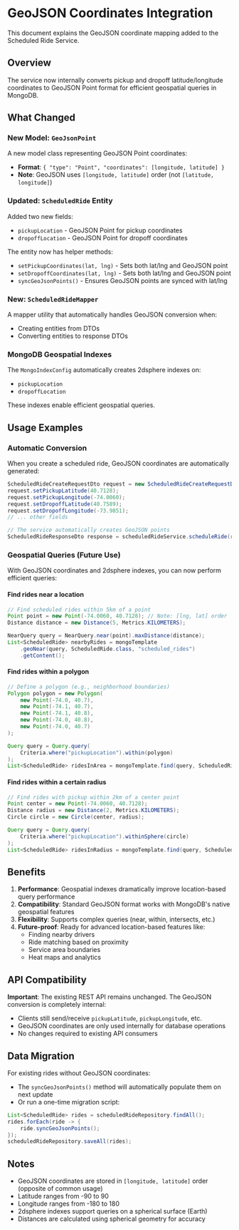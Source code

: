 # GeoJSON Coordinates Integration

This document explains the GeoJSON coordinate mapping added to the Scheduled Ride Service.

## Overview

The service now internally converts pickup and dropoff latitude/longitude coordinates to GeoJSON Point format for efficient geospatial queries in MongoDB.

## What Changed

### New Model: `GeoJsonPoint`

A new model class representing GeoJSON Point coordinates:
- **Format**: `{ "type": "Point", "coordinates": [longitude, latitude] }`
- **Note**: GeoJSON uses `[longitude, latitude]` order (not `[latitude, longitude]`)

### Updated: `ScheduledRide` Entity

Added two new fields:
- `pickupLocation` - GeoJSON Point for pickup coordinates
- `dropoffLocation` - GeoJSON Point for dropoff coordinates

The entity now has helper methods:
- `setPickupCoordinates(lat, lng)` - Sets both lat/lng and GeoJSON point
- `setDropoffCoordinates(lat, lng)` - Sets both lat/lng and GeoJSON point
- `syncGeoJsonPoints()` - Ensures GeoJSON points are synced with lat/lng

### New: `ScheduledRideMapper`

A mapper utility that automatically handles GeoJSON conversion when:
- Creating entities from DTOs
- Converting entities to response DTOs

### MongoDB Geospatial Indexes

The `MongoIndexConfig` automatically creates 2dsphere indexes on:
- `pickupLocation`
- `dropoffLocation`

These indexes enable efficient geospatial queries.

## Usage Examples

### Automatic Conversion

When you create a scheduled ride, GeoJSON coordinates are automatically generated:

```java
ScheduledRideCreateRequestDto request = new ScheduledRideCreateRequestDto();
request.setPickupLatitude(40.7128);
request.setPickupLongitude(-74.0060);
request.setDropoffLatitude(40.7589);
request.setDropoffLongitude(-73.9851);
// ... other fields

// The service automatically creates GeoJSON points
ScheduledRideResponseDto response = scheduledRideService.scheduleRide(request);
```

### Geospatial Queries (Future Use)

With GeoJSON coordinates and 2dsphere indexes, you can now perform efficient queries:

#### Find rides near a location
```java
// Find scheduled rides within 5km of a point
Point point = new Point(-74.0060, 40.7128); // Note: [lng, lat] order
Distance distance = new Distance(5, Metrics.KILOMETERS);

NearQuery query = NearQuery.near(point).maxDistance(distance);
List<ScheduledRide> nearbyRides = mongoTemplate
    .geoNear(query, ScheduledRide.class, "scheduled_rides")
    .getContent();
```

#### Find rides within a polygon
```java
// Define a polygon (e.g., neighborhood boundaries)
Polygon polygon = new Polygon(
    new Point(-74.0, 40.7),
    new Point(-74.1, 40.7),
    new Point(-74.1, 40.8),
    new Point(-74.0, 40.8),
    new Point(-74.0, 40.7)
);

Query query = Query.query(
    Criteria.where("pickupLocation").within(polygon)
);
List<ScheduledRide> ridesInArea = mongoTemplate.find(query, ScheduledRide.class);
```

#### Find rides within a certain radius
```java
// Find rides with pickup within 2km of a center point
Point center = new Point(-74.0060, 40.7128);
Distance radius = new Distance(2, Metrics.KILOMETERS);
Circle circle = new Circle(center, radius);

Query query = Query.query(
    Criteria.where("pickupLocation").withinSphere(circle)
);
List<ScheduledRide> ridesInRadius = mongoTemplate.find(query, ScheduledRide.class);
```

## Benefits

1. **Performance**: Geospatial indexes dramatically improve location-based query performance
2. **Compatibility**: Standard GeoJSON format works with MongoDB's native geospatial features
3. **Flexibility**: Supports complex queries (near, within, intersects, etc.)
4. **Future-proof**: Ready for advanced location-based features like:
   - Finding nearby drivers
   - Ride matching based on proximity
   - Service area boundaries
   - Heat maps and analytics

## API Compatibility

**Important**: The existing REST API remains unchanged. The GeoJSON conversion is completely internal:
- Clients still send/receive `pickupLatitude`, `pickupLongitude`, etc.
- GeoJSON coordinates are only used internally for database operations
- No changes required to existing API consumers

## Data Migration

For existing rides without GeoJSON coordinates:
- The `syncGeoJsonPoints()` method will automatically populate them on next update
- Or run a one-time migration script:

```java
List<ScheduledRide> rides = scheduledRideRepository.findAll();
rides.forEach(ride -> {
    ride.syncGeoJsonPoints();
});
scheduledRideRepository.saveAll(rides);
```

## Notes

- GeoJSON coordinates are stored in `[longitude, latitude]` order (opposite of common usage)
- Latitude ranges from -90 to 90
- Longitude ranges from -180 to 180
- 2dsphere indexes support queries on a spherical surface (Earth)
- Distances are calculated using spherical geometry for accuracy
